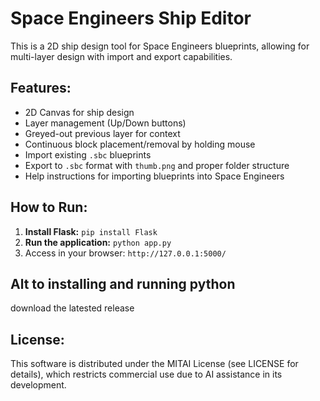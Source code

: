 # Space Engineers Ship Editor

This is a 2D ship design tool for Space Engineers blueprints, allowing for multi-layer design with import and export capabilities.

## Features:
- 2D Canvas for ship design
- Layer management (Up/Down buttons)
- Greyed-out previous layer for context
- Continuous block placement/removal by holding mouse
- Import existing `.sbc` blueprints
- Export to `.sbc` format with `thumb.png` and proper folder structure
- Help instructions for importing blueprints into Space Engineers

## How to Run:
1.  **Install Flask:** `pip install Flask`
2.  **Run the application:** `python app.py`
3.  Access in your browser: `http://127.0.0.1:5000/`

## Alt to installing and running python
 download the latested release 

## License:
This software is distributed under the MITAI License (see LICENSE for details), which restricts commercial use due to AI assistance in its development. 


